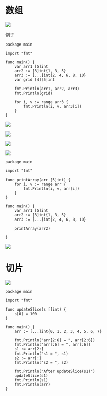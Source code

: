 # 数组



![](https://images.cnblogs.com/cnblogs_com/wangshuo1/1613306/o_220919123151_%E5%BE%AE%E4%BF%A1%E6%88%AA%E5%9B%BE_20220919191121.png)



例子

```
package main

import "fmt"

func main() {
	var arr1 [5]int
	arr2 := [3]int{1, 3, 5}
	arr3 := [...]int{2, 4, 6, 8, 10}
	var grid [4][5]int

	fmt.Println(arr1, arr2, arr3)
	fmt.Println(grid)

	for i, v := range arr3 {
		fmt.Println(i, v, arr3[i])
	}
}
```



![](https://images.cnblogs.com/cnblogs_com/wangshuo1/1613306/o_220921233716_%E5%BE%AE%E4%BF%A1%E6%88%AA%E5%9B%BE_20220922073702.png)





![](https://images.cnblogs.com/cnblogs_com/wangshuo1/1613306/o_220922001416_%E5%BE%AE%E4%BF%A1%E6%88%AA%E5%9B%BE_20220922073702.png)



![](https://images.cnblogs.com/cnblogs_com/wangshuo1/1613306/o_220922001515_%E5%BE%AE%E4%BF%A1%E6%88%AA%E5%9B%BE_20220922081505.png)



![](https://images.cnblogs.com/cnblogs_com/wangshuo1/1613306/o_220922002835_%E5%BE%AE%E4%BF%A1%E6%88%AA%E5%9B%BE_20220922082811.png)





```
package main

import "fmt"

func printArray(arr [5]int) {
	for i, v := range arr {
		fmt.Println(i, v, arr[i])
	}
}

func main() {
	var arr1 [5]int
	arr2 := [3]int{1, 3, 5}
	arr3 := [...]int{2, 4, 6, 8, 10}

	printArray(arr2)

}
```



![](https://images.cnblogs.com/cnblogs_com/wangshuo1/1613306/o_220922003650_%E5%BE%AE%E4%BF%A1%E6%88%AA%E5%9B%BE_20220922083639.png)





# 切片



![](https://images.cnblogs.com/cnblogs_com/wangshuo1/1613306/o_220922005159_%E5%BE%AE%E4%BF%A1%E6%88%AA%E5%9B%BE_20220922085147.png)





```
package main

import "fmt"

func updateSlice(s []int) {
	s[0] = 100
}

func main() {
	arr := [...]int{0, 1, 2, 3, 4, 5, 6, 7}

	fmt.Println("arr[2:6] = ", arr[2:6])
	fmt.Println("arr[:6] = ", arr[:6])
	s1 := arr[2:]
	fmt.Println("s1 = ", s1)
	s2 := arr[:]
	fmt.Println("s2 = ", s2)

	fmt.Println("After updateSlice(s1)")
	updateSlice(s1)
	fmt.Println(s1)
	fmt.Println(arr)
}
```

































































